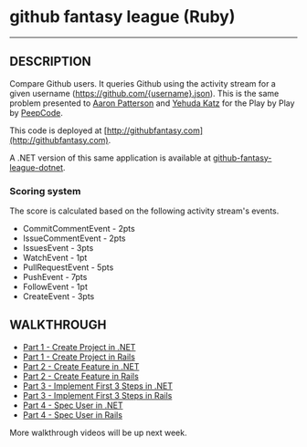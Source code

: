 github fantasy league (Ruby)
===========================================
***

## DESCRIPTION

Compare Github users. It queries Github using the activity stream for a given username (https://github.com/{username}.json). This is the same problem presented to [Aaron Patterson](https://peepcode.com/products/play-by-play-tenderlove-ruby-on-rails) and [Yehuda
Katz](https://peepcode.com/products/play-by-play-wycats-i-ruby-on-rails) for the Play by Play by [PeepCode](http://peepcode.com).

This code is deployed at [http://githubfantasy.com](http://githubfantasy.com).

A .NET version of this same application is available at [github-fantasy-league-dotnet](https://github.com/jwright/github-fantasy-league-dotnet).

### Scoring system

The score is calculated based on the following activity stream's events.

* CommitCommentEvent - 2pts
* IssueCommentEvent - 2pts
* IssuesEvent - 3pts
* WatchEvent - 1pt
* PullRequestEvent - 5pts
* PushEvent - 7pts
* FollowEvent - 1pt
* CreateEvent - 3pts

## WALKTHROUGH

* [Part 1 - Create Project in .NET](https://vimeo.com/57713524)
* [Part 1 - Create Project in Rails](https://vimeo.com/64746542)
* [Part 2 - Create Feature in .NET](https://vimeo.com/64747043)
* [Part 2 - Create Feature in Rails](https://vimeo.com/64771140)
* [Part 3 - Implement First 3 Steps in .NET](https://vimeo.com/64772605)
* [Part 3 - Implement First 3 Steps in Rails](https://vimeo.com/64772606)
* [Part 4 - Spec User in .NET](https://vimeo.com/66321277)
* [Part 4 - Spec User in Rails](https://vimeo.com/68027217)

More walkthrough videos will be up next week.
